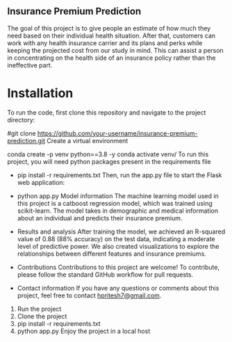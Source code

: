 ## Insurance Premium Prediction
The goal of this project is to give people an estimate of how much they need based on their individual health situation. After that, customers can work with any health insurance carrier and its plans and perks while keeping the projected cost from our study in mind. This can assist a person in concentrating on the health side of an insurance policy rather than the ineffective part.

# Installation
To run the code, first clone this repository and navigate to the project directory:

#git clone https://github.com/your-username/insurance-premium-prediction.git
Create a virtual environment

conda create -p venv python==3.8 -y
conda activate venv/
To run this project, you will need python packages present in the requirements file

- pip install -r requirements.txt
Then, run the app.py file to start the Flask web application:

- python app.py
Model information
The machine learning model used in this project is a catboost regression model, which was trained using scikit-learn. The model takes in demographic and medical information about an individual and predicts their insurance premium.

- Results and analysis
After training the model, we achieved an R-squared value of 0.88 (88% accuracy) on the test data, indicating a moderate level of predictive power. We also created visualizations to explore the relationships between different features and insurance premiums.

- Contributions
Contributions to this project are welcome! To contribute, please follow the standard GitHub workflow for pull requests.

- Contact information
If you have any questions or comments about this project, feel free to contact  hpritesh7@gmail.com.



1. Run the project
2. Clone the project
3. pip install -r requirements.txt
4. python app.py Enjoy the project in a local host

